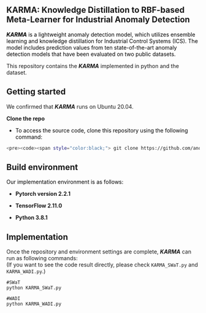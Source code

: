 KARMA: Knowledge Distillation to RBF-based Meta-Learner for Industrial Anomaly Detection
-------------
<span style="color:black;"> ***KARMA*** is a lightweight anomaly detection model, which utilizes ensemble learning and knowledge distillation for Industrial Control Systems (ICS). The model includes prediction values from ten state-of-the-art anomaly detection models that have been evaluated on two public datasets. </span>

This repository contains the ***KARMA*** implemented in python and the dataset.

Getting started
-------------
We confirmed that ***KARMA*** runs on Ubuntu 20.04.

**Clone the repo**

* <span style="color:black;"> To access the source code, clone this repository using the following command: </span>

```bash
<pre><code><span style="color:black;"> git clone https://github.com/anonymous-code-dev/anonymous.git && cd KARMA 
```

Build environment
-------------
<span style="color:black;"> Our implementation environment is as follows: </span>

* **Pytorch version 2.2.1**
  
* **TensorFlow 2.11.0**
  
* **Python 3.8.1**

Implementation
-------------
Once the repository and environment settings are complete, ***KARMA*** can run as following commands:  
(If you want to see the code result directly, please check <code>KARMA_SWaT.py</code> and <code>KARMA_WADI.py</code>.)  

<pre><code>#SWaT 
python KARMA_SWaT.py
  
#WADI 
python KARMA_WADI.py</code></pre>


